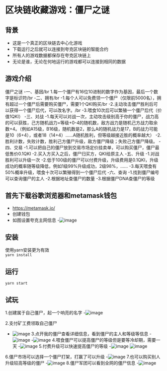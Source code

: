 # 区块链收藏游戏：僵尸之谜
## 背景
- 这是一个真正的区块链去中心化游戏
- 下载运行之后就可以连接到夸克区块链的智能合约
- 所有人的游戏数据都保存在夸克区块链上
- 无论是谁，无论在何地运行的游戏都可以连接到相同的数据

## 游戏介绍
僵尸之谜
-一、基因/br
1.每一个僵尸有16位10进制的数字作为基因，最后一个数字是标识符/br
-二、拥有/br
-1.每个人可以免费领一个僵尸（仅限前5000名），拥有超过一个僵尸后需要购买僵尸，需要1个QKI购买/br
-2.主动攻击僵尸胜利后可以获得一个僵尸后代，可以改名字。/br
-3.喂食10次后可以繁殖一个僵尸后代（价值1QKI）
-三、对战
-1.每天可以对战一次，主动攻击级别高于你的僵尸，战力高的可以获胜，己方随机战力=等级+0-4的随机数，敌方战力是随机己方战力取余数+4。（例如A15级，B16级，随机数是2，那么A的随机战力是17，B的战力可能是10（6+4），或者18（14+4）……A随机胜利，但等级越接近胜的概率越大）
-2.胜利计数，失败计数，胜利己方僵尸升级，敌方僵尸降级；失败己方僵尸降级。
-四、交易
-1.可以把自己的僵尸放到交易市场定价挂卖单，可以购买僵尸，僵尸最低售价0.1QKI
-2.买入方买入之后，僵尸归买方，QKI给原主人
-五、升级
-1.对战胜利可以升级一次
-2.低于100级的僵尸可以付费升级，升级费用是0.1QKI，升级成功的概率随等级降低，例如1级99%升级成功，2级98%，……
-3.每天喂食有50%概率升级，喂食十次可以繁殖得到一个僵尸后代
-六、查询
-1.找到僵尸编号可以查询僵尸的主人
-2.根据地址查僵尸的数量
-3.根据僵尸DNA查僵尸的等级
## 首先下载谷歌浏览器和metamask钱包
- https://metamask.io/
- 创建钱包
- 如图设置夸克主网信息
-![image](https://user-images.githubusercontent.com/77677195/123578976-8144b100-d809-11eb-9c00-5309600e3a77.png)
## 安装
使用yarn安装更为有效<br />
`yarn install`
## 运行
`yarn start`
## 试玩
1.创建属于自己僵尸，起一个响亮的名字
-![image](https://user-images.githubusercontent.com/77677195/123579494-92da8880-d80a-11eb-8be8-a93971959a2f.png)

2.支付矿工费领取自己僵尸
- ![image](https://user-images.githubusercontent.com/77677195/123579304-38d9c300-d80a-11eb-8066-40b066f464cf.png)
3.点开我的僵尸查看详细信息，看到僵尸的主人和等级等信息
-![image](https://user-images.githubusercontent.com/77677195/123579645-e056f580-d80a-11eb-9d26-b22afed6f602.png)
-![image](https://user-images.githubusercontent.com/77677195/123579778-1dbb8300-d80b-11eb-8bf3-bdd03943794d.png)
4.喂食僵尸可以提高僵尸的等级但是要等冷却期，需要一天
-![image](https://user-images.githubusercontent.com/77677195/123579897-59564d00-d80b-11eb-9f19-305ed2653934.png)
5.付费升级可以快速提高僵尸的等级
-![image](https://user-images.githubusercontent.com/77677195/123579977-7ab73900-d80b-11eb-8234-50cee6830024.png)
![image](https://user-images.githubusercontent.com/77677195/123580151-ce298700-d80b-11eb-9831-07302404c770.png)

6.僵尸市场可以选择一个僵尸打架，打赢了可以升级
-![image](https://user-images.githubusercontent.com/77677195/123580219-f0bba000-d80b-11eb-8a55-1cc4761602eb.png)
7.也可以购买别人升级较高等级的僵尸
-![image](https://user-images.githubusercontent.com/77677195/123580317-26608900-d80c-11eb-9580-d7cb84fc83e2.png)
8.僵尸军团可以看到全网的僵尸信息
-![image](https://user-images.githubusercontent.com/77677195/123580379-4e4fec80-d80c-11eb-804e-e322a0a62624.png)





